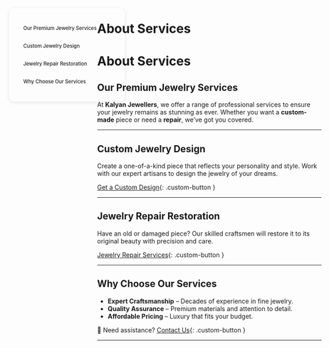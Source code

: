 
# About Services


<style>
:root {
  --sidebar-text-light: #222;
  --sidebar-text-dark: #f5f5f5;
  --sidebar-font-size: 0.70rem;
}

.sidebar {
  position: fixed;
  top: 60px;
  left: 30px;
  width: 220px;
  background-color: transparent; /* Default light background */
  padding: 20px;
  border-radius: 12px;
  z-index: 900;
  font-size: var(--sidebar-font-size);
  transition: all 0.3s ease;
  box-shadow: 0 2px 8px rgba(0, 0, 0, 0.1); /* Subtle shadow for depth */
}

/* Dark theme styles */
[data-md-color-scheme="slate"] .sidebar {
  background-color: var(--sidebar-bg-dark);
  box-shadow: 0 2px 8px rgba(0, 0, 0, 0.3);
}

.sidebar a {
  display: block;
  margin: 10px 0;
  color: var(--sidebar-text-light);
  text-decoration: none;
  font-weight: 500;
  transition: color 0.3s ease;
  padding: 8px 12px;
  border-radius: 6px;
}

[data-md-color-scheme="slate"] .sidebar a {
  color: var(--sidebar-text-dark);
}

.sidebar a:hover {
  color: var(--md-accent-fg-color);
  background-color: rgba(0, 0, 0, 0.05); /* Light hover effect */
}

[data-md-color-scheme="slate"] .sidebar a:hover {
  background-color: rgba(255, 255, 255, 0.05); /* Dark hover effect */
}

.content {
  margin-left: 250px;
}
</style>

<div class="sidebar">
  <a href="#our-premium-jewelry-services">Our Premium Jewelry Services</a>
  <a href="#custom-jewelry-design">Custom Jewelry Design</a>
  <a href="#jewelry-repair-restoration">Jewelry Repair  Restoration</a>
  <a href="#why-choose-our-services">Why Choose Our Services</a>
</div>


# **About Services**

## **Our Premium Jewelry Services**  

At **Kalyan Jewellers**, we offer a range of professional services to ensure your jewelry remains as stunning as ever. Whether you want a **custom-made** piece or need a **repair**, we’ve got you covered.

---

##  **Custom Jewelry Design**

Create a one-of-a-kind piece that reflects your personality and style. Work with our expert artisans to design the jewelry of your dreams.  

[Get a Custom Design](custom.md){: .custom-button }

---

##  **Jewelry Repair Restoration** 

Have an old or damaged piece? Our skilled craftsmen will restore it to its original beauty with precision and care.  

[Jewelry Repair Services](repair.md){: .custom-button }

---

##  **Why Choose Our Services**

- **Expert Craftsmanship** – Decades of experience in fine jewelry.  
- **Quality Assurance** – Premium materials and attention to detail.  
- **Affordable Pricing** – Luxury that fits your budget.  

💬 Need assistance? [Contact Us](/about/contact/){: .custom-button  }

---

<style>
.md-button {
    font-size: 1.1rem;
    padding: 10px 20px;
    border-radius: 8px;
}
.md-button--primary {
    background-color: #d4af37;  /* Gold color */
    color: white;
}
.md-button:hover {
    opacity: 0.8;
}
</style>

<style>
/* Slide and highlight heading on hover */
h1:hover,
h2:hover,
h3:hover,
h4:hover,
h5:hover,
h6:hover {
  transform: translateX(4px); /* Slide effect */
  
  transition: all 0.3s ease-in-out;
  cursor: pointer;
  padding-inline: 4px;
  border-radius: 4px;
}
</style>
